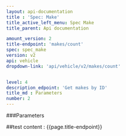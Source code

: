 ```yaml
---
layout: api-documentation
title : 'Spec: Make'
title_active_left_menu: Spec Make
title_parent: Api documentation

amount_version: 2
title-endpoint: 'makes/count'
spec: spec_make
version: v2
api: vehicle
dropdown-link: 'api/vehicle/v2/makes/count'


level: 4
description_edpoint: 'Get makes by ID'
title_md : Parameters
number: 2
---
```


###Parameters

##test content : {{page.title-endpoint}} 
